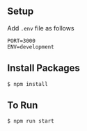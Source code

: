 ## Setup
Add `.env` file as follows

`````
PORT=3000
ENV=development
`````

## Install Packages
````
$ npm install
````

## To Run
````
$ npm run start
````
